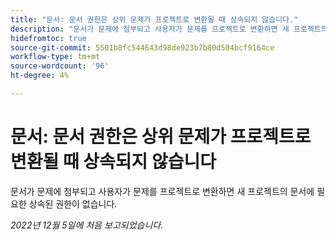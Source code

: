 ```yaml
---
title: "문서: 문서 권한은 상위 문제가 프로젝트로 변환될 때 상속되지 않습니다."
description: "문서가 문제에 첨부되고 사용자가 문제를 프로젝트로 변환하면 새 프로젝트의 문서에 필요한 상속된 권한이 없습니다."
hidefromtoc: true
source-git-commit: 5501b8fc544643d98de923b7b80d504bcf9164ce
workflow-type: tm+mt
source-wordcount: '96'
ht-degree: 4%

---
```



# 문서: 문서 권한은 상위 문제가 프로젝트로 변환될 때 상속되지 않습니다

<!--This issue is on both WF and WFP TOCs-->

문서가 문제에 첨부되고 사용자가 문제를 프로젝트로 변환하면 새 프로젝트의 문서에 필요한 상속된 권한이 없습니다.

_2022년 12월 5일에 처음 보고되었습니다._

